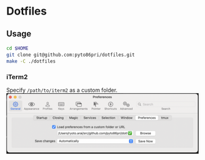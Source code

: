 # Dotfiles
## Usage
```sh
cd $HOME
git clone git@github.com:pyto86pri/dotfiles.git
make -C ./dotfiles
```
### iTerm2
Specify `/path/to/iterm2` as a custom folder.
![Preferences](images/iterm2.png)